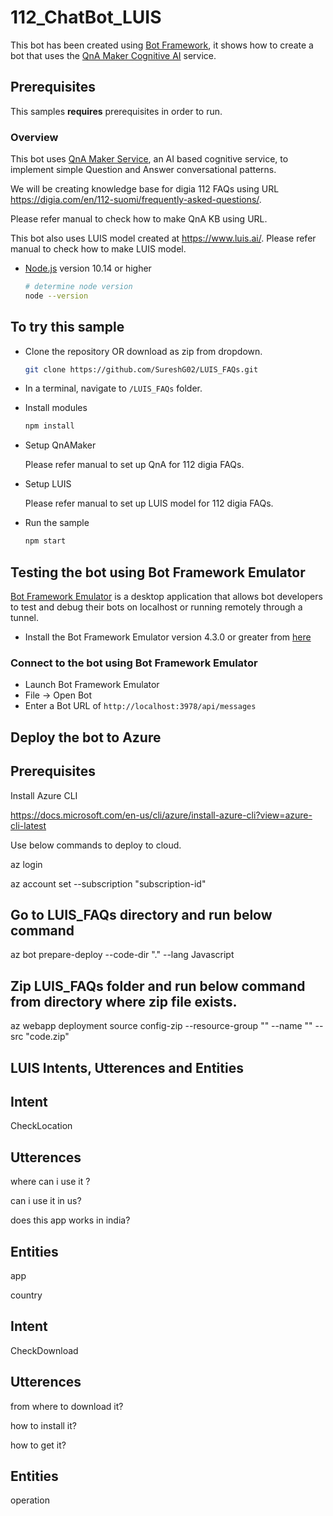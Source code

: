 # 112_ChatBot_LUIS

This bot has been created using [Bot Framework](https://dev.botframework.com), it shows how to create a bot that uses the [QnA Maker Cognitive AI](https://www.qnamaker.ai) service.


## Prerequisites

This samples **requires** prerequisites in order to run.

### Overview

This bot uses [QnA Maker Service](https://www.qnamaker.ai), an AI based cognitive service, to implement simple Question and Answer conversational patterns.

We will be creating knowledge base for digia 112 FAQs using URL https://digia.com/en/112-suomi/frequently-asked-questions/. 

Please refer manual to check how to make QnA KB using URL.

This bot also uses LUIS model created at https://www.luis.ai/. Please refer manual to check how to make LUIS model.

- [Node.js](https://nodejs.org) version 10.14 or higher

    ```bash
    # determine node version
    node --version
    ```

## To try this sample

- Clone the repository OR download as zip from dropdown.

    ```bash
    git clone https://github.com/SureshG02/LUIS_FAQs.git
    ```

- In a terminal, navigate to `/LUIS_FAQs` folder.

- Install modules

    ```bash
    npm install
    ```

- Setup QnAMaker

    Please refer manual to set up QnA for 112 digia FAQs.
	
- Setup LUIS

    Please refer manual to set up LUIS model for 112 digia FAQs.
	
- Run the sample

    ```bash
    npm start
    ```

## Testing the bot using Bot Framework Emulator

[Bot Framework Emulator](https://github.com/microsoft/botframework-emulator) is a desktop application that allows bot developers to test and debug their bots on localhost or running remotely through a tunnel.

- Install the Bot Framework Emulator version 4.3.0 or greater from [here](https://github.com/Microsoft/BotFramework-Emulator/releases)

### Connect to the bot using Bot Framework Emulator

- Launch Bot Framework Emulator
- File -> Open Bot
- Enter a Bot URL of `http://localhost:3978/api/messages`


## Deploy the bot to Azure

## Prerequisites

Install Azure CLI

https://docs.microsoft.com/en-us/cli/azure/install-azure-cli?view=azure-cli-latest

Use below commands to deploy to cloud.

az login

az account set --subscription "subscription-id"

## Go to LUIS_FAQs directory and run below command

az bot prepare-deploy --code-dir "." --lang Javascript

## Zip LUIS_FAQs folder and run below command from directory where zip file exists.

az webapp deployment source config-zip --resource-group "<resource-group-name>" --name "<name-of-web-app>" --src "code.zip"


## LUIS Intents, Utterences and Entities

## Intent

CheckLocation

## Utterences

where can i use it ?

can i use it in us?

does this app works in india?

## Entities

app

country

## Intent

CheckDownload

## Utterences

from where to download it?

how to install it?

how to get it?

## Entities

operation
